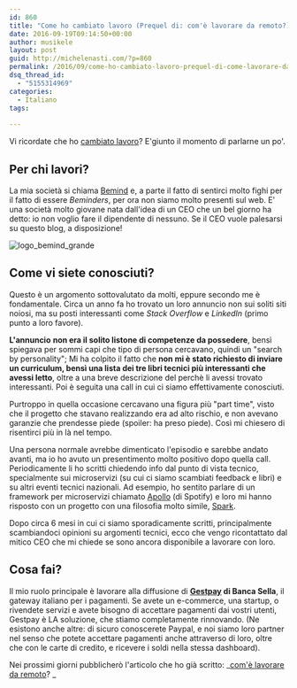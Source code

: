 ```yaml
---
id: 860
title: "Come ho cambiato lavoro (Prequel di: com'è lavorare da remoto?)"
date: 2016-09-19T09:14:50+00:00
author: musikele
layout: post
guid: http://michelenasti.com/?p=860
permalink: /2016/09/come-ho-cambiato-lavoro-prequel-di-come-lavorare-da-remoto/
dsq_thread_id:
  - "5155314969"
categories:
  - Italiano
tags:
  
---
```

Vi ricordate che ho [cambiato lavoro](http://michelenasti.com/2016/06/cambio-lavoro-alla-scoperta-del-remote-working/)? E'giunto il momento di parlarne un po'.

## Per chi lavori?

La mia società si chiama [Bemind](http://www.bemind.me/) e, a parte il fatto di sentirci molto fighi per il fatto di essere _Beminders_, per ora non siamo molto presenti sul web. E' una società molto giovane nata dall'idea di un CEO che un bel giorno ha detto: io non voglio fare il dipendente di nessuno. Se il CEO vuole palesarsi su questo blog, a disposizione!

<img class=" size-full wp-image-1002 aligncenter" src="https://i1.wp.com/michelenasti.com/uploads/2016/09/logo_bemind_grande.png?fit=848%2C264" alt="logo_bemind_grande" srcset="https://i1.wp.com/michelenasti.com/uploads/2016/09/logo_bemind_grande.png?w=848 848w, https://i1.wp.com/michelenasti.com/uploads/2016/09/logo_bemind_grande.png?resize=300%2C93 300w, https://i1.wp.com/michelenasti.com/uploads/2016/09/logo_bemind_grande.png?resize=768%2C239 768w" sizes="(max-width: 848px) 100vw, 848px" data-recalc-dims="1" />

## Come vi siete conosciuti?

Questo è un argomento sottovalutato da molti, eppure secondo me è fondamentale. Circa un anno fa ho trovato un loro annuncio non sui soliti siti noiosi, ma su posti interessanti come _Stack Overflow_ e _LinkedIn_ (primo punto a loro favore).

**L'annuncio** **non era il solito listone di competenze da possedere**, bensì spiegava per sommi capi che tipo di persona cercavano, quindi un "search by personality"; Mi ha colpito il fatto che **non mi è stato richiesto di inviare un curriculum, bensì una lista dei tre libri tecnici più interessanti che avessi letto**, oltre a una breve descrizione del perchè li avessi trovato interessanti. Poi è seguita una call in cui ci siamo effettivamente conosciuti.

Purtroppo in quella occasione cercavano una figura più "part time", visto che il progetto che stavano realizzando era ad alto rischio, e non avevano garanzie che prendesse piede (spoiler: ha preso piede). Così mi chiesero di risentirci più in là nel tempo.

Una persona normale avrebbe dimenticato l'episodio e sarebbe andato avanti, ma io ho avuto un presentimento molto positivo dopo quella call. Periodicamente li ho scritti chiedendo info dal punto di vista tecnico, specialmente sui microservizi (su cui ci siamo scambiati feedback e libri) e su altri eventi tecnici nazionali. Ad esempio, ho sentito parlare di un framework per microservizi chiamato [Apollo](https://github.com/spotify/apollo) (di Spotify) e loro mi hanno risposto con un progetto con una filosofia molto simile, [Spark](http://sparkjava.com/).

Dopo circa 6 mesi in cui ci siamo sporadicamente scritti, principalmente scambiandoci opinioni su argomenti tecnici, ecco che vengo ricontattato dal mitico CEO che mi chiede se sono ancora disponibile a lavorare con loro.

## Cosa fai?

Il mio ruolo principale è lavorare alla diffusione di **[Gestpay](https://www.gestpay.it/gestpay/index.jsp) di Banca Sella**, il gateway italiano per i pagamenti. Se avete un e-commerce, una startup, o rivendete servizi e avete bisogno di accettare pagamenti dai vostri utenti, Gestpay è LA soluzione, che stiamo completamente rinnovando. (Ne esistono anche altre: di sicuro conoscerete Paypal, e noi siamo loro partner nel senso che potete accettare pagamenti anche attraverso di loro, oltre che con le carte di credito, e ricevere i soldi nella stessa dashboard).

Nei prossimi giorni pubblicherò l'articolo che ho già scritto: _[com'è lavorare da remoto](http://michelenasti.com/2016/09/come-lavorare-da-remoto/)? _